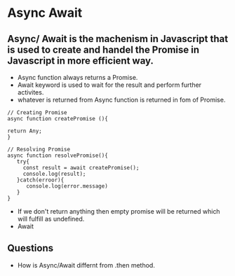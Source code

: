 # Async Await

Async/ Await is the machenism in Javascript that is used to  create and handel the Promise in Javascript in more efficient way.
---
- Async function always returns a Promise.
- Await keyword is used to wait for the result and perform further activites.
- whatever is returned from Async function is returned in fom of Promise.

```
// Creating Promise
async function createPromise (){

return Any;
}

// Resolving Promise
async function resolvePromise(){
   try{
     const result = await createPromise();
     console.log(result);
   }catch(erroor){
      console.log(error.message)
   }
}

```
- If we don't return anything then empty promise will be returned which will fulfill as undefined.
- Await 

## Questions

- How is Async/Await differnt from .then method.

